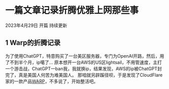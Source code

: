 # 一篇文章记录折腾优雅上网那些事
2023年4月29日 开篇 持续更新

## 1 Warp的折腾记录
为了使用ChatGPT，特意购买了一台美区服务器，专门为OpenAI开路，然后，用了不到半个月，ip噶了...
原本想开一台AWS的US区lightsail，不用管速度，主打一个游击战，ChatGPT一ban我，我就换ip，结果发现，AWS的ip被ChatGPT封完了，真是美国人何苦为难美国人。
那咱就另辟蹊径呗，于是发现了CloudFlare家的一款产品[WARP](https://1.1.1.1/)，不多说了，开始整活吧。